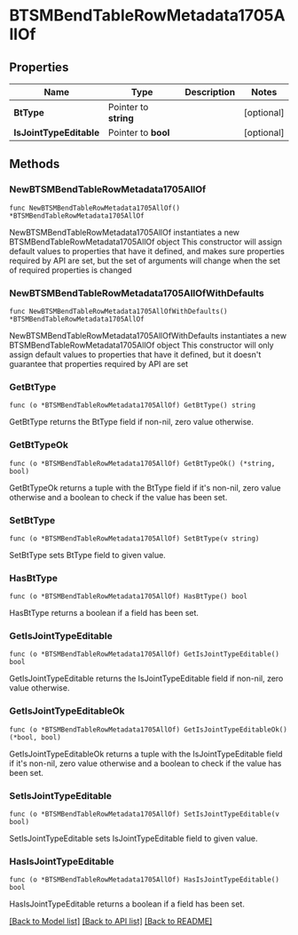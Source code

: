 # BTSMBendTableRowMetadata1705AllOf

## Properties

Name | Type | Description | Notes
------------ | ------------- | ------------- | -------------
**BtType** | Pointer to **string** |  | [optional] 
**IsJointTypeEditable** | Pointer to **bool** |  | [optional] 

## Methods

### NewBTSMBendTableRowMetadata1705AllOf

`func NewBTSMBendTableRowMetadata1705AllOf() *BTSMBendTableRowMetadata1705AllOf`

NewBTSMBendTableRowMetadata1705AllOf instantiates a new BTSMBendTableRowMetadata1705AllOf object
This constructor will assign default values to properties that have it defined,
and makes sure properties required by API are set, but the set of arguments
will change when the set of required properties is changed

### NewBTSMBendTableRowMetadata1705AllOfWithDefaults

`func NewBTSMBendTableRowMetadata1705AllOfWithDefaults() *BTSMBendTableRowMetadata1705AllOf`

NewBTSMBendTableRowMetadata1705AllOfWithDefaults instantiates a new BTSMBendTableRowMetadata1705AllOf object
This constructor will only assign default values to properties that have it defined,
but it doesn't guarantee that properties required by API are set

### GetBtType

`func (o *BTSMBendTableRowMetadata1705AllOf) GetBtType() string`

GetBtType returns the BtType field if non-nil, zero value otherwise.

### GetBtTypeOk

`func (o *BTSMBendTableRowMetadata1705AllOf) GetBtTypeOk() (*string, bool)`

GetBtTypeOk returns a tuple with the BtType field if it's non-nil, zero value otherwise
and a boolean to check if the value has been set.

### SetBtType

`func (o *BTSMBendTableRowMetadata1705AllOf) SetBtType(v string)`

SetBtType sets BtType field to given value.

### HasBtType

`func (o *BTSMBendTableRowMetadata1705AllOf) HasBtType() bool`

HasBtType returns a boolean if a field has been set.

### GetIsJointTypeEditable

`func (o *BTSMBendTableRowMetadata1705AllOf) GetIsJointTypeEditable() bool`

GetIsJointTypeEditable returns the IsJointTypeEditable field if non-nil, zero value otherwise.

### GetIsJointTypeEditableOk

`func (o *BTSMBendTableRowMetadata1705AllOf) GetIsJointTypeEditableOk() (*bool, bool)`

GetIsJointTypeEditableOk returns a tuple with the IsJointTypeEditable field if it's non-nil, zero value otherwise
and a boolean to check if the value has been set.

### SetIsJointTypeEditable

`func (o *BTSMBendTableRowMetadata1705AllOf) SetIsJointTypeEditable(v bool)`

SetIsJointTypeEditable sets IsJointTypeEditable field to given value.

### HasIsJointTypeEditable

`func (o *BTSMBendTableRowMetadata1705AllOf) HasIsJointTypeEditable() bool`

HasIsJointTypeEditable returns a boolean if a field has been set.


[[Back to Model list]](../README.md#documentation-for-models) [[Back to API list]](../README.md#documentation-for-api-endpoints) [[Back to README]](../README.md)


